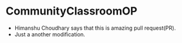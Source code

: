 # CommunityClassroomOP

- Himanshu Choudhary says that this is amazing pull request(PR).
- Just a another modification.